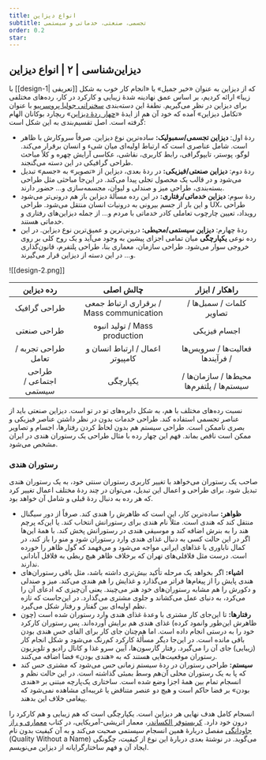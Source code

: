```yaml
---
title: انواع دیزاین
subtitle: تجسمی، صنعتی، خدماتی و سیستمی
order: 0.2
star:
---
```

## دیزاین‌شناسی | ۲ | انواع دیزاین

با [[design-1| تعریفی]] که از دیزاین به عنوان «خیر جمیل» یا «انجام کار خوب به شکل زیبا» ارائه کردیم، بر اساس عمق نهادینه شدهٔ زیبایی و کارکرد در کار، رده‌های مختلفی برای دیزاین در نظر می‌گیریم. نطفهٔ این دسته‌بندی [سخنرانی جولیا پروسرپیو](https://schoolofdesignthinking.echos.cc/blog/2019/11/juliana-proserpio-the-evolution-of-design/) با عنوان «تکامل دیزاین» آمده که خود آن هم از ایدهٔ «[چهار ردهٔ دیزاین](http://redeinovagov.blogspot.com/2015/11/four-orders-of-design-richard-buchanan.html)» ریچارد بوکانان الهام گرفته است. اصل تقسیم‌بندی به این شکل است:

- ردهٔ اول: **دیزاین تجسمی/سمبولیک:** ساده‌ترین نوع دیزاین. صرفاً سروکارش با ظاهر است. شامل عناصری است که ارتباط اولیه‌ای میان شیء و انسان برقرار می‌کند. لوگو، پوستر، تایپوگرافی، رابط کاربری، نقاشی، عکاسی آرایش چهره و کلاً مباحث طراحی گرافیکی در این دسته می‌گنجند.
- ردهٔ دوم: **دیزاین صنعتی/فیزیکی:** در ردهٔ بعدی، دیزاین از «تصویر» به «جسم» تبدیل می‌شود و در قالب یک محصول تجلی پیدا می‌کند. در این‌جا مباحثی مثل طراحی بسته‌بندی، طراحی میز و صندلی و لیوان، مجسمه‌سازی و... حضور دارند.
- ردهٔ سوم: **دیزاین خدماتی/رفتاری:** در این رده مسألهٔ دیزاین باز هم درونی‌تر می‌شود و این بار از جسم بیرونی به درونیات انسان منتقل می‌شود. طراحی UX، طراحی رویداد، تعیین چارچوب تعاملی کادر خدماتی با مردم و... از جمله دیزاین‌های رفتاری و خدماتی هستند.
- ردهٔ چهارم: **دیزاین سیستمی/محیطی:** درونی‌ترین و عمیق‌ترین نوع دیزاین. در این رده نوعی **یکپارچگی** میان تمامی اجزای پیشین به وجود می‌آید و یک روح کلی بر روی خروجی سوار می‌شود. طراحی سازمان، معماری بنا، طراحی پلتفرم، قانون‌گذاری و... در این دسته از دیزاین قرار می‌گیرند.

 
![[design-2.png]]

|       رده دیزاین       |              چالش اصلی              |               راهکار / ابزار               |
|:----------------------:|:-----------------------------------:|:------------------------------------------:|
|      طراحی گرافیک      | برقراری ارتباط جمعی / Mass communication |          کلمات / سمبل‌ها / تصاویر          |
|      طراحی صنعتی       |       تولید انبوه / Mass production       |                اجسام فیزیکی                |
|  طراحی تجربه / تعامل   |   اعمال / ارتباط انسان و کامپیوتر   |      فعالیت‌ها / سرویس‌ها / فرآیندها       |
| طراحی اجتماعی / سیستمی |              یکپارچگی               | محیط‌ها / سازمان‌ها / سیستم‌ها / پلتفرم‌ها |

نسبت رده‌های مختلف با هم، به شکل دایره‌های تو در تو است. دیزاین صنعتی باید از عناصر تجسمی استفاده کند. طراحی خدمات بدون در نظر داشتن عناصر فیزیکی و بصری ناممکن است. طراحی سیستم هم بدون لحاظ کردن رفتارها، اجسام و تصاویر ممکن است ناقص بماند. فهم این چهار رده با مثال طراحی یک رستوران هندی در ایران مشخص می‌شود.
### رستوران هندی

صاحب یک رستوران می‌خواهد با تغییر کاربری رستوران سنتی خود، به یک رستوران هندی تبدیل شود. برای طراحی و اعمال این تبدیل، می‌توان در چند ردهٔ مختلف اعمال تغییر کرد که هر رده به دنبال ردهٔ قبلی و شامل آن خواهد بود.

* **ظواهر:** ساده‌ترین کار، این است که ظاهرش را هندی کند. صرفاً از دور سیگنال منتقل کند که هندی است. مثلاً نام هندی برای رستورانش انتخاب کند. یا این‌که پرچم هند را به بنرش اضافه کند و موسیقی هندی در رستورانش پخش کند. با همهٔ این‌ها اگر در این حالت کسی به دنبال غذای هندی وارد رستوران شود و منو را باز کند، در کمال ناباوری با غذاهای ایرانی مواجه می‌شود و می‌فهمد که گول ظاهر را خورده است. درست مثل فلافلی‌های تهران که برخلاف ظاهر هیچ ربطی به فلافل آبادانی ندارند.
* **اشیاء:** اگر بخواهد یک مرحله تأکید بیش‌تری داشته باشد، مثل باقی رستوران‌های هندی پایش را از پیغام‌ها فراتر می‌گذارد و غذایش را هم هندی می‌کند. میز و صندلی و دکورش را هم مشابه رستوران‌های خود هنر می‌چیند. یعنی آن‌چیزی که ادعای آن را می‌کرد، به دنیای عمل می‌کشاند و جلوی مشتری می‌گذارد. در این‌جاست که تازه نظم اولیه‌ای بین گفتار و رفتار شکل می‌گیرد.
* **رفتارها:** تا این‌جای کار مشتری با وعدهٔ غذای هندی وارد رستوران شده است (چون ظاهرش این‌طور وانمود کرده) غذای هندی هم برایش آورده‌اند. پس رستوران کارکرد خود را به درستی انجام داده است. اما هم‌چنان جای کار برای القای حس هندی بودن باقی مانده است. در این‌جا دیگر مسألهٔ کارکرد کم‌رنگ می‌شود و شکل انجام کار (زیبایی) جای آن را می‌گیرد. رفتار گارسون‌ها، آیین سرو غذا و کانال رادیو و تلویزیون رستوران موقعیت‌هایی هستند که به «هندی بودن» فضا اضافه می‌کنند.
* **سیستم:** طراحی رستوران در ردهٔ سیستم زمانی حس می‌شود که مشتری حس کند که پا به یک رستوران محلی آن‌هم وسط بمبئی گذاشته است. در این حالت نظم و انسجام تمام بین همهٔ اجزا وضع شده است. ساختاری یک‌پارچه مبتنی بر «هندی بودن» بر فضا حاکم است و هیچ دو عنصر متناقض یا غریبه‌ای مشاهده نمی‌شود که پیغامی خلاف این بدهند.

انسجام کامل هدف نهایی هر دیزاین است. یکپارچگی است که هم زیبایی و هم کارکرد را درون خود دارد. [کریستوفر الکساندر](https://en.wikipedia.org/wiki/Christopher_Alexander)، معمار اتریشی-آمریکایی، در کتاب [معماری و راز جاودانگی](https://taaghche.com/book/20060/%D9%85%D8%B9%D9%85%D8%A7%D8%B1%DB%8C-%D9%88-%D8%B1%D8%A7%D8%B2-%D8%AC%D8%A7%D9%88%D8%AF%D8%A7%D9%86%DA%AF%DB%8C) مفصل دربارهٔ همین انسجام سیستمی صحبت می‌کند و به آن کیفیت بدون نام (Quality Without a Name) می‌گوید. در نوشتهٔ بعدی دربارهٔ این نوع از کیفیت، چگونگی ایجاد آن و فهم ساختارگرایانه از دیزاین می‌نویسم. 